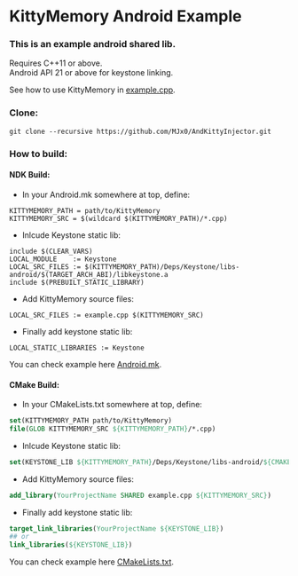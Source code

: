 # KittyMemory Android Example

<h3>This is an example android shared lib.</h3>

Requires C++11 or above.</br>
Android API 21 or above for keystone linking.

See how to use KittyMemory in [example.cpp](example.cpp).

<h3>Clone:</h3>

```
git clone --recursive https://github.com/MJx0/AndKittyInjector.git
```

<h3>How to build:</h3>

<h4>NDK Build:</h4>

- In your Android.mk somewhere at top, define:

```make
KITTYMEMORY_PATH = path/to/KittyMemory
KITTYMEMORY_SRC = $(wildcard $(KITTYMEMORY_PATH)/*.cpp)
```

- Inlcude Keystone static lib:

```make
include $(CLEAR_VARS)
LOCAL_MODULE    := Keystone
LOCAL_SRC_FILES := $(KITTYMEMORY_PATH)/Deps/Keystone/libs-android/$(TARGET_ARCH_ABI)/libkeystone.a
include $(PREBUILT_STATIC_LIBRARY)
```

- Add KittyMemory source files:

```make
LOCAL_SRC_FILES := example.cpp $(KITTYMEMORY_SRC)
```

- Finally add keystone static lib:

```make
LOCAL_STATIC_LIBRARIES := Keystone
```

You can check example here [Android.mk](Android.mk).

<h4>CMake Build:</h4>

- In your CMakeLists.txt somewhere at top, define:

```cmake
set(KITTYMEMORY_PATH path/to/KittyMemory)
file(GLOB KITTYMEMORY_SRC ${KITTYMEMORY_PATH}/*.cpp)
```

- Inlcude Keystone static lib:

```cmake
set(KEYSTONE_LIB ${KITTYMEMORY_PATH}/Deps/Keystone/libs-android/${CMAKE_ANDROID_ARCH_ABI}/libkeystone.a)
```

- Add KittyMemory source files:

```cmake
add_library(YourProjectName SHARED example.cpp ${KITTYMEMORY_SRC})
```

- Finally add keystone static lib:

```cmake
target_link_libraries(YourProjectName ${KEYSTONE_LIB})
## or
link_libraries(${KEYSTONE_LIB})
```

You can check example here [CMakeLists.txt](CMakeLists.txt).